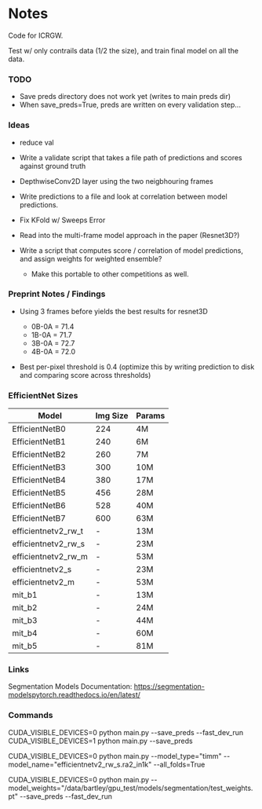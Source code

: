 # Notes

Code for ICRGW.

Test w/ only contrails data (1/2 the size), and train final model on all the data.

### TODO

- Save preds directory does not work yet (writes to main preds dir)
- When save_preds=True, preds are written on every validation step...

### Ideas

- reduce val 

- Write a validate script that takes a file path of predictions and scores against ground truth
- DepthwiseConv2D layer using the two neigbhouring frames
- Write predictions to a file and look at correlation between model predictions.
- Fix KFold w/ Sweeps Error
- Read into the multi-frame model approach in the paper (Resnet3D?)

- Write a script that computes score / correlation of model predictions, and assign weights for weighted ensemble?
    - Make this portable to other competitions as well.

### Preprint Notes / Findings

- Using 3 frames before yields the best results for resnet3D
    - 0B-0A = 71.4
    - 1B-0A = 71.7
    - 3B-0A = 72.7
    - 4B-0A = 72.0

- Best per-pixel threshold is 0.4 (optimize this by writing prediction to disk and comparing score across thresholds)

### EfficientNet Sizes

| Model                | Img Size | Params |
|----------------------|----------|--------|
| EfficientNetB0       | 224      | 4M     |
| EfficientNetB1       | 240      | 6M     |
| EfficientNetB2       | 260      | 7M     |
| EfficientNetB3       | 300      | 10M    |
| EfficientNetB4       | 380      | 17M    |
| EfficientNetB5       | 456      | 28M    |
| EfficientNetB6       | 528      | 40M    |
| EfficientNetB7       | 600      | 63M    |
| efficientnetv2_rw_t  | -        | 13M    |
| efficientnetv2_rw_s  | -        | 23M    |
| efficientnetv2_rw_m  | -        | 53M    |
| efficientnetv2_s     | -        | 23M    |
| efficientnetv2_m     | -        | 53M    |
| mit_b1               | -        | 13M    |
| mit_b2               | -        | 24M    |
| mit_b3               | -        | 44M    |
| mit_b4               | -        | 60M    |
| mit_b5               | -        | 81M    |



### Links

Segmentation Models Documentation: https://segmentation-modelspytorch.readthedocs.io/en/latest/


### Commands

CUDA_VISIBLE_DEVICES=0 python main.py --save_preds --fast_dev_run
CUDA_VISIBLE_DEVICES=1 python main.py --save_preds

CUDA_VISIBLE_DEVICES=0 python main.py --model_type="timm" --model_name="efficientnetv2_rw_s.ra2_in1k" --all_folds=True

CUDA_VISIBLE_DEVICES=0 python main.py --model_weights="/data/bartley/gpu_test/models/segmentation/test_weights.pt" --save_preds --fast_dev_run
